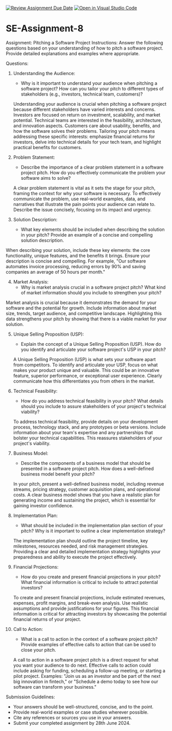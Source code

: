 [![Review Assignment Due Date](https://classroom.github.com/assets/deadline-readme-button-22041afd0340ce965d47ae6ef1cefeee28c7c493a6346c4f15d667ab976d596c.svg)](https://classroom.github.com/a/4bgukiqw)
[![Open in Visual Studio Code](https://classroom.github.com/assets/open-in-vscode-2e0aaae1b6195c2367325f4f02e2d04e9abb55f0b24a779b69b11b9e10269abc.svg)](https://classroom.github.com/online_ide?assignment_repo_id=15284922&assignment_repo_type=AssignmentRepo)
# SE-Assignment-8
 Assignment: Pitching a Software Project
 Instructions:
Answer the following questions based on your understanding of how to pitch a software project. Provide detailed explanations and examples where appropriate.

 Questions:

1. Understanding the Audience:
   - Why is it important to understand your audience when pitching a software project? How can you tailor your pitch to different types of stakeholders (e.g., investors, technical team, customers)?

   Understanding your audience is crucial when pitching a software project because different stakeholders have varied interests and concerns. Investors are focused on return on investment, scalability, and market potential. Technical teams are interested in the feasibility, architecture, and innovation aspects. Customers care about usability, benefits, and how the software solves their problems. Tailoring your pitch means addressing these specific interests: emphasize financial returns for investors, delve into technical details for your tech team, and highlight practical benefits for customers.

2. Problem Statement:
   - Describe the importance of a clear problem statement in a software project pitch. How do you effectively communicate the problem your software aims to solve?

   A clear problem statement is vital as it sets the stage for your pitch, framing the context for why your software is necessary. To effectively communicate the problem, use real-world examples, data, and narratives that illustrate the pain points your audience can relate to. Describe the issue concisely, focusing on its impact and urgency.

3. Solution Description:
   - What key elements should be included when describing the solution in your pitch? Provide an example of a concise and compelling solution description.

When describing your solution, include these key elements: the core functionality, unique features, and the benefits it brings. Ensure your description is concise and compelling. For example, "Our software automates invoice processing, reducing errors by 90% and saving companies an average of 50 hours per month."

4. Market Analysis:
   - Why is market analysis crucial in a software project pitch? What kind of market information should you include to strengthen your pitch?


Market analysis is crucial because it demonstrates the demand for your software and the potential for growth. Include information about market size, trends, target audience, and competitive landscape. Highlighting this data strengthens your pitch by showing that there is a viable market for your solution.

5. Unique Selling Proposition (USP):
   - Explain the concept of a Unique Selling Proposition (USP). How do you identify and articulate your software project's USP in your pitch?

   A Unique Selling Proposition (USP) is what sets your software apart from competitors. To identify and articulate your USP, focus on what makes your product unique and valuable. This could be an innovative feature, superior performance, or exceptional user experience. Clearly communicate how this differentiates you from others in the market.

6. Technical Feasibility:
   - How do you address technical feasibility in your pitch? What details should you include to assure stakeholders of your project's technical viability?

   To address technical feasibility, provide details on your development process, technology stack, and any prototypes or beta versions. Include information about your team's expertise and any partnerships that bolster your technical capabilities. This reassures stakeholders of your project's viability.

7. Business Model:
   - Describe the components of a business model that should be presented in a software project pitch. How does a well-defined business model benefit your pitch?

   In your pitch, present a well-defined business model, including revenue streams, pricing strategy, customer acquisition plans, and operational costs. A clear business model shows that you have a realistic plan for generating income and sustaining the project, which is essential for gaining investor confidence.

8. Implementation Plan:
   - What should be included in the implementation plan section of your pitch? Why is it important to outline a clear implementation strategy?

   The implementation plan should outline the project timeline, key milestones, resources needed, and risk management strategies. Providing a clear and detailed implementation strategy highlights your preparedness and ability to execute the project effectively.

9. Financial Projections:
   - How do you create and present financial projections in your pitch? What financial information is critical to include to attract potential investors?

   To create and present financial projections, include estimated revenues, expenses, profit margins, and break-even analysis. Use realistic assumptions and provide justifications for your figures. This financial information is critical for attracting investors by showcasing the potential financial returns of your project.

10. Call to Action:
    - What is a call to action in the context of a software project pitch? Provide examples of effective calls to action that can be used to close your pitch.

    A call to action in a software project pitch is a direct request for what you want your audience to do next. Effective calls to action could include asking for funding, scheduling a follow-up meeting, or starting a pilot project. Examples: "Join us as an investor and be part of the next big innovation in fintech," or "Schedule a demo today to see how our software can transform your business."

 Submission Guidelines:
- Your answers should be well-structured, concise, and to the point.
- Provide real-world examples or case studies wherever possible.
- Cite any references or sources you use in your answers.
- Submit your completed assignment by 28th June 2024.


